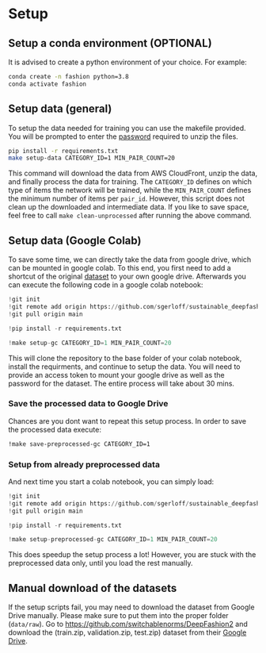 # Setup
## Setup a conda environment (OPTIONAL)
It is advised to create a python environment of your choice. For example:

```bash
conda create -n fashion python=3.8
conda activate fashion
```

## Setup data (general)
To setup the data needed for training you can use the makefile provided.
You will be prompted to enter the [password](https://github.com/switchablenorms/DeepFashion2) required to unzip the files.

```bash
pip install -r requirements.txt
make setup-data CATEGORY_ID=1 MIN_PAIR_COUNT=20
```

This command will download the data from AWS CloudFront, unzip the data, and finally process the data for training.
The ```CATEGORY_ID``` defines on which type of items the network will be trained, while the ```MIN_PAIR_COUNT``` defines the minimum number of items per ```pair_id```.
However, this script does not clean up the downloaded and intermediate data. If you like to save space, feel free to call ```make clean-unprocessed``` after running the above command.

## Setup data (Google Colab)
To save some time, we can directly take the data from google drive, which can be mounted in google colab.
To this end, you first need to add a shortcut of the original [dataset](https://drive.google.com/drive/folders/125F48fsMBz2EF0Cpqk6aaHet5VH399Ok?usp=sharing) to your own google drive.
Afterwards you can execute the following code in a google colab notebook:

```python
!git init
!git remote add origin https://github.com/sgerloff/sustainable_deepfashion.git
!git pull origin main

!pip install -r requirements.txt

!make setup-gc CATEGORY_ID=1 MIN_PAIR_COUNT=20
```

This will clone the repository to the base folder of your colab notebook, install the requirments, and continue to setup the data. 
You will need to provide an access token to mount your google drive as well as the password for the dataset.
The entire process will take about 30 mins.

### Save the processed data to Google Drive

Chances are you dont want to repeat this setup process.
In order to save the processed data execute:

```bash
!make save-preprocessed-gc CATEGORY_ID=1
```

### Setup from already preprocessed data

And next time you start a colab notebook, you can simply load:

```python
!git init
!git remote add origin https://github.com/sgerloff/sustainable_deepfashion.git
!git pull origin main

!pip install -r requirements.txt

!make setup-preprocessed-gc CATEGORY_ID=1 MIN_PAIR_COUNT=20
```

This does speedup the setup process a lot! However, you are stuck with the preprocessed data only, until you load the rest manually.

## Manual download of the datasets
If the setup scripts fail, you may need to download the dataset from Google Drive manually. Please make sure to put them into the proper folder (```data/raw```).
Go to https://github.com/switchablenorms/DeepFashion2 and download the (train.zip, validation.zip, test.zip) dataset from their [Google Drive](https://drive.google.com/drive/folders/125F48fsMBz2EF0Cpqk6aaHet5VH399Ok).

